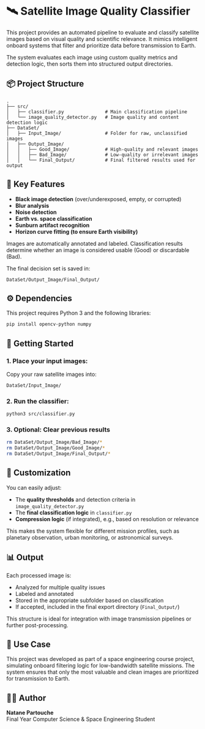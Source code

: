 # 🛰️ Satellite Image Quality Classifier

This project provides an automated pipeline to evaluate and classify satellite images based on visual quality and scientific relevance. It mimics intelligent onboard systems that filter and prioritize data before transmission to Earth.

The system evaluates each image using custom quality metrics and detection logic, then sorts them into structured output directories.

## 📦 Project Structure

```
.
├── src/
│   ├── classifier.py               # Main classification pipeline
│   └── image_quality_detector.py   # Image quality and content detection logic
├── DataSet/
│   ├── Input_Image/                # Folder for raw, unclassified images
│   ├── Output_Image/
│   │   ├── Good_Image/             # High-quality and relevant images
│   │   ├── Bad_Image/              # Low-quality or irrelevant images
│   │   └── Final_Output/           # Final filtered results used for output
```

## 🧠 Key Features

- **Black image detection** (over/underexposed, empty, or corrupted)
- **Blur analysis**
- **Noise detection**
- **Earth vs. space classification**
- **Sunburn artifact recognition**
- **Horizon curve fitting (to ensure Earth visibility)**

Images are automatically annotated and labeled. Classification results determine whether an image is considered usable (Good) or discardable (Bad).

The final decision set is saved in:  
```
DataSet/Output_Image/Final_Output/
```

## ⚙️ Dependencies

This project requires Python 3 and the following libraries:

```bash
pip install opencv-python numpy
```

## 🚀 Getting Started

### 1. Place your input images:

Copy your raw satellite images into:

```bash
DataSet/Input_Image/
```

### 2. Run the classifier:

```bash
python3 src/classifier.py
```

### 3. Optional: Clear previous results

```bash
rm DataSet/Output_Image/Bad_Image/*
rm DataSet/Output_Image/Good_Image/*
rm DataSet/Output_Image/Final_Output/*
```

## 🔧 Customization

You can easily adjust:
- The **quality thresholds** and detection criteria in `image_quality_detector.py`
- The **final classification logic** in `classifier.py`
- **Compression logic** (if integrated), e.g., based on resolution or relevance

This makes the system flexible for different mission profiles, such as planetary observation, urban monitoring, or astronomical surveys.

## 📊 Output

Each processed image is:
- Analyzed for multiple quality issues
- Labeled and annotated
- Stored in the appropriate subfolder based on classification
- If accepted, included in the final export directory (`Final_Output/`)

This structure is ideal for integration with image transmission pipelines or further post-processing.

## 📌 Use Case

This project was developed as part of a space engineering course project, simulating onboard filtering logic for low-bandwidth satellite missions. The system ensures that only the most valuable and clean images are prioritized for transmission to Earth.

## 👨‍💻 Author

**Natane Partouche**  
Final Year Computer Science & Space Engineering Student  
